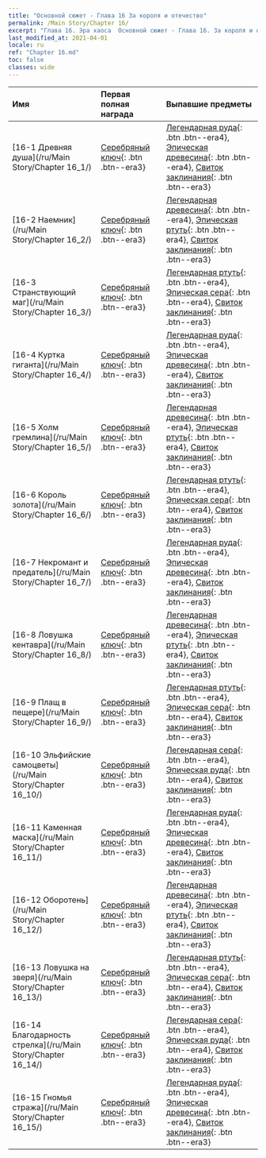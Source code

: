 ```yaml
---
title: "Основной сюжет - Глава 16 За короля и отечество"
permalink: /Main Story/Chapter 16/
excerpt: "Глава 16. Эра хаоса  Основной сюжет - Глава 16. За короля и отечество"
last_modified_at: 2021-04-01
locale: ru
ref: "Chapter 16.md"
toc: false
classes: wide
---
```


  | Имя |  Первая полная награда | Выпавшие предметы |
  |:------------|:------------|:------------| 
  | [16-1 Древняя душа](/ru/Main Story/Chapter 16_1/) | [Серебряный ключ](/ru/Items/con_693/){: .btn .btn--era3} | [Легендарная руда](/ru/Items/mat_54/){: .btn .btn--era4}, [Эпическая древесина](/ru/Items/mat_48/){: .btn .btn--era4}, [Свиток заклинания](/ru/Items/con_694/){: .btn .btn--era3} |
  | [16-2 Наемник](/ru/Main Story/Chapter 16_2/) | [Серебряный ключ](/ru/Items/con_693/){: .btn .btn--era3} | [Легендарная древесина](/ru/Items/mat_55/){: .btn .btn--era4}, [Эпическая ртуть](/ru/Items/mat_49/){: .btn .btn--era4}, [Свиток заклинания](/ru/Items/con_694/){: .btn .btn--era3} |
  | [16-3 Странствующий маг](/ru/Main Story/Chapter 16_3/) | [Серебряный ключ](/ru/Items/con_693/){: .btn .btn--era3} | [Легендарная ртуть](/ru/Items/mat_56/){: .btn .btn--era4}, [Эпическая сера](/ru/Items/mat_50/){: .btn .btn--era4}, [Свиток заклинания](/ru/Items/con_694/){: .btn .btn--era3} |
  | [16-4 Куртка гиганта](/ru/Main Story/Chapter 16_4/) | [Серебряный ключ](/ru/Items/con_693/){: .btn .btn--era3} | [Легендарная руда](/ru/Items/mat_54/){: .btn .btn--era4}, [Эпическая древесина](/ru/Items/mat_48/){: .btn .btn--era4}, [Свиток заклинания](/ru/Items/con_694/){: .btn .btn--era3} |
  | [16-5 Холм гремлина](/ru/Main Story/Chapter 16_5/) | [Серебряный ключ](/ru/Items/con_693/){: .btn .btn--era3} | [Легендарная древесина](/ru/Items/mat_55/){: .btn .btn--era4}, [Эпическая ртуть](/ru/Items/mat_49/){: .btn .btn--era4}, [Свиток заклинания](/ru/Items/con_694/){: .btn .btn--era3} |
  | [16-6 Король золота](/ru/Main Story/Chapter 16_6/) | [Серебряный ключ](/ru/Items/con_693/){: .btn .btn--era3} | [Легендарная ртуть](/ru/Items/mat_56/){: .btn .btn--era4}, [Эпическая сера](/ru/Items/mat_50/){: .btn .btn--era4}, [Свиток заклинания](/ru/Items/con_694/){: .btn .btn--era3} |
  | [16-7 Некромант и предатель](/ru/Main Story/Chapter 16_7/) | [Серебряный ключ](/ru/Items/con_693/){: .btn .btn--era3} | [Легендарная руда](/ru/Items/mat_54/){: .btn .btn--era4}, [Эпическая древесина](/ru/Items/mat_48/){: .btn .btn--era4}, [Свиток заклинания](/ru/Items/con_694/){: .btn .btn--era3} |
  | [16-8 Ловушка кентавра](/ru/Main Story/Chapter 16_8/) | [Серебряный ключ](/ru/Items/con_693/){: .btn .btn--era3} | [Легендарная древесина](/ru/Items/mat_55/){: .btn .btn--era4}, [Эпическая ртуть](/ru/Items/mat_49/){: .btn .btn--era4}, [Свиток заклинания](/ru/Items/con_694/){: .btn .btn--era3} |
  | [16-9 Плащ в пещере](/ru/Main Story/Chapter 16_9/) | [Серебряный ключ](/ru/Items/con_693/){: .btn .btn--era3} | [Легендарная ртуть](/ru/Items/mat_56/){: .btn .btn--era4}, [Эпическая сера](/ru/Items/mat_50/){: .btn .btn--era4}, [Свиток заклинания](/ru/Items/con_694/){: .btn .btn--era3} |
  | [16-10 Эльфийские самоцветы](/ru/Main Story/Chapter 16_10/) | [Серебряный ключ](/ru/Items/con_693/){: .btn .btn--era3} | [Легендарная сера](/ru/Items/mat_57/){: .btn .btn--era4}, [Эпическая руда](/ru/Items/mat_47/){: .btn .btn--era4}, [Свиток заклинания](/ru/Items/con_694/){: .btn .btn--era3} |
  | [16-11 Каменная маска](/ru/Main Story/Chapter 16_11/) | [Серебряный ключ](/ru/Items/con_693/){: .btn .btn--era3} | [Легендарная руда](/ru/Items/mat_54/){: .btn .btn--era4}, [Эпическая древесина](/ru/Items/mat_48/){: .btn .btn--era4}, [Свиток заклинания](/ru/Items/con_694/){: .btn .btn--era3} |
  | [16-12 Оборотень](/ru/Main Story/Chapter 16_12/) | [Серебряный ключ](/ru/Items/con_693/){: .btn .btn--era3} | [Легендарная древесина](/ru/Items/mat_55/){: .btn .btn--era4}, [Эпическая ртуть](/ru/Items/mat_49/){: .btn .btn--era4}, [Свиток заклинания](/ru/Items/con_694/){: .btn .btn--era3} |
  | [16-13 Ловушка на зверя](/ru/Main Story/Chapter 16_13/) | [Серебряный ключ](/ru/Items/con_693/){: .btn .btn--era3} | [Легендарная ртуть](/ru/Items/mat_56/){: .btn .btn--era4}, [Эпическая сера](/ru/Items/mat_50/){: .btn .btn--era4}, [Свиток заклинания](/ru/Items/con_694/){: .btn .btn--era3} |
  | [16-14 Благодарность стрелка](/ru/Main Story/Chapter 16_14/) | [Серебряный ключ](/ru/Items/con_693/){: .btn .btn--era3} | [Легендарная сера](/ru/Items/mat_57/){: .btn .btn--era4}, [Эпическая руда](/ru/Items/mat_47/){: .btn .btn--era4}, [Свиток заклинания](/ru/Items/con_694/){: .btn .btn--era3} |
  | [16-15 Гномья стража](/ru/Main Story/Chapter 16_15/) | [Серебряный ключ](/ru/Items/con_693/){: .btn .btn--era3} | [Легендарная руда](/ru/Items/mat_54/){: .btn .btn--era4}, [Эпическая древесина](/ru/Items/mat_48/){: .btn .btn--era4}, [Свиток заклинания](/ru/Items/con_694/){: .btn .btn--era3} |

